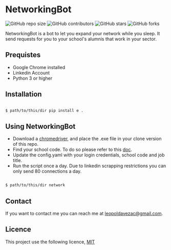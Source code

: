 # NetworkingBot

![GitHub repo size](https://img.shields.io/github/repo-size/leopoldavezac/DeepAttribution)
![GitHub contributors](https://img.shields.io/github/contributors/leopoldavezac/DeepAttribution)
![GitHub stars](https://img.shields.io/github/stars/leopoldavezac/DeepAttribution?style=social)
![GitHub forks](https://img.shields.io/github/forks/leopoldavezac/DeepAttribution?style=social)

NetworkingBot is a bot to let you expand your network while you sleep. It send requests for you to your school's alumnis that work in your sector.  

## Prequistes

- Google Chrome installed
- Linkedin Account
- Python 3 or higher

## Installation

```bash

$ path/to/this/dir pip install e .

```

## Using NetworkingBot

- Download a [chromedriver](https://chromedriver.chromium.org/downloads), and place the .exe file in your clone version of this repo.
- Find your school code. To do so please refer to this [doc](./docs/how_to_find_your_school_code.md).
- Update the config.yaml with your login credentials, school code and job title.
- Run the script once a day. Due to linkedin scrapping restrictions you can only send 80 connections a day.

```bash

$ path/to/this/dir network

```

## Contact

If you want to contact me you can reach me at leopoldavezac@gmail.com.

## Licence

This project use the following licence, [MIT](./LICENCE)


